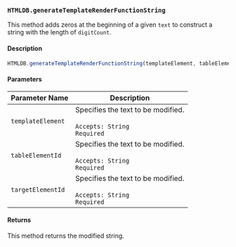 ### `HTMLDB.generateTemplateRenderFunctionString`

This method adds zeros at the beginning of a given `text` to construct a string with the length of `digitCount`.

#### Description

```javascript
HTMLDB.generateTemplateRenderFunctionString(templateElement, tableElementId, targetElementId)
```

#### Parameters

| Parameter Name             | Description                               |
| -------------------------- | ----------------------------------------- |
| `templateElement` | Specifies the text to be modified.<br><br>`Accepts: String`<br>`Required` |
| `tableElementId` | Specifies the text to be modified.<br><br>`Accepts: String`<br>`Required` |
| `targetElementId` | Specifies the text to be modified.<br><br>`Accepts: String`<br>`Required` |

#### Returns

This method returns the modified string.